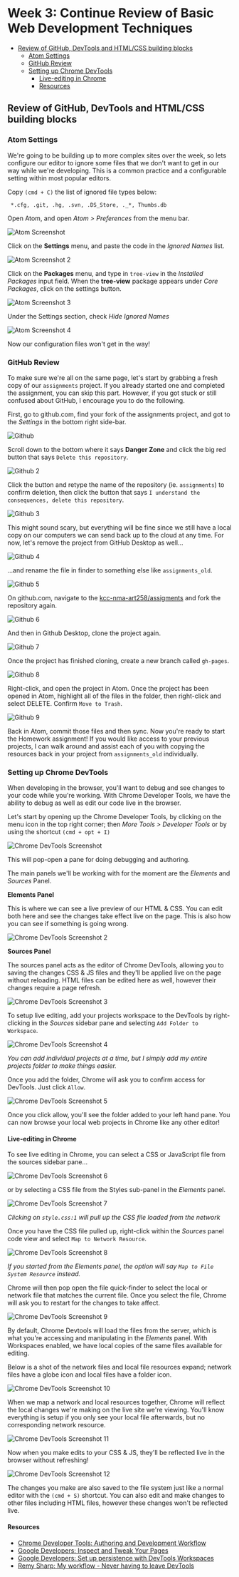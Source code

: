 # Week 3: Continue Review of Basic Web Development Techniques

<!-- START doctoc generated TOC please keep comment here to allow auto update -->
<!-- DON'T EDIT THIS SECTION, INSTEAD RE-RUN doctoc TO UPDATE -->


- [Review of GitHub, DevTools and HTML/CSS building blocks](#review-of-github-devtools-and-htmlcss-building-blocks)
  - [Atom Settings](#atom-settings)
  - [GitHub Review](#github-review)
  - [Setting up Chrome DevTools](#setting-up-chrome-devtools)
    - [Live-editing in Chrome](#live-editing-in-chrome)
    - [Resources](#resources)

<!-- END doctoc generated TOC please keep comment here to allow auto update -->

## Review of GitHub, DevTools and HTML/CSS building blocks

### Atom Settings

We're going to be building up to more complex sites over the week, so lets configure our editor to ignore some
files that we don't want to get in our way while we're developing. This is a common practice and a configurable setting within most popular editors.

Copy `(cmd + C)` the list of ignored file types below:

```git
 *.cfg, .git, .hg, .svn, .DS_Store, ._*, Thumbs.db
```

Open Atom, and open *Atom > Preferences* from the menu bar.

![Atom Screenshot](images/atom-screenshot-1.png)

Click on the **Settings** menu, and paste the code in the *Ignored Names* list.

![Atom Screenshot 2](images/atom-screenshot-2.png)

Click on the **Packages** menu, and type in `tree-view` in the *Installed Packages* input field. When the **tree-view** package appears under *Core Packages*, click on the settings button.

![Atom Screenshot 3](images/atom-screenshot-3.png)

Under the Settings section, check *Hide Ignored Names*

![Atom Screenshot 4](images/atom-screenshot-4.png)

Now our configuration files won't get in the way!

### GitHub Review

To make sure we're all on the same page, let's start by grabbing a fresh copy of our `assignments` project. If you already started one and completed the assignment, you can skip this part. However, if you got stuck or still confused about GitHub, I encourage you to do the following.

First, go to github.com, find your fork of the assignments project, and got to the *Settings* in the bottom right side-bar.

![Github](images/github-1.png)

Scroll down to the bottom where it says **Danger Zone** and click the big red button that says `Delete this repository`.

![Github 2](images/github-2.png)

Click the button and retype the name of the repository (ie. `assignments`) to confirm deletion, then click the button that says `I understand the consequences, delete this repository`.

![Github 3](images/github-3.png)

This might sound scary, but everything will be fine since we still have a local copy on our computers we can send back up to the cloud at any time. For now, let's remove the project from GitHub Desktop as well...

![Github 4](images/github-4.png)

...and rename the file in finder to something else like `assignments_old`.

![Github 5](images/github-5.png)

On github.com, navigate to the [kcc-nma-art258/assigments](https://github.com/kcc-nma-art258/assignments) and fork the repository again.

![Github 6](images/github-6.png)

And then in Github Desktop, clone the project again.

![Github 7](images/github-7.png)

Once the project has finished cloning, create a new branch called `gh-pages`.

![Github 8](images/github-8.png)

Right-click, and open the project in Atom. Once the project has been opened in Atom, highlight all of the files in the folder, then right-click and select DELETE. Confirm `Move to Trash`.

![Github 9](images/github-9.png)

Back in Atom, commit those files and then sync. Now you're ready to start the Homework assignment! If you would like access to your previous projects, I can walk around and assist each of you with copying the resources back in your project from `assignments_old` individually.

### Setting up Chrome DevTools

When developing in the browser, you'll want to debug and see changes to your code while you're working. With Chrome Developer Tools, we have the ability to debug as well as edit our code live in the browser.

Let's start by opening up the Chrome Developer Tools, by clicking on the menu icon in the top right corner; then *More Tools > Developer Tools* or by using the shortcut `(cmd + opt + I)`

![Chrome DevTools Screenshot](images/chrome-devtools-1.png)

This will pop-open a pane for doing debugging and authoring.

The main panels we'll be working with for the moment are the *Elements* and *Sources* Panel.

**Elements Panel**

This is where we can see a live preview of our HTML & CSS. You can edit both here and see the changes take effect live on the page. This is also how you can see if something is going wrong.

![Chrome DevTools Screenshot 2](images/chrome-devtools-2.png)

**Sources Panel**

The sources panel acts as the editor of Chrome DevTools, allowing you to saving the changes CSS & JS files and they'll be applied live on the page without reloading. HTML files can be edited here as well, however their changes require a page refresh.

![Chrome DevTools Screenshot 3](images/chrome-devtools-3.png)

To setup live editing, add your projects workspace to the DevTools by right-clicking in the *Sources* sidebar pane and selecting `Add Folder to Workspace`.

![Chrome DevTools Screenshot 4](images/chrome-devtools-4.png)

*You can add individual projects at a time, but I simply add my entire *projects* folder to make things easier.*

Once you add the folder, Chrome will ask you to confirm access for DevTools. Just click `Allow`.

![Chrome DevTools Screenshot 5](images/chrome-devtools-5.png)

Once you click allow, you'll see the folder added to your left hand pane. You can now browse your local web projects in Chrome like any other editor!

#### Live-editing in Chrome

To see live editing in Chrome, you can select a CSS or JavaScript file from the sources sidebar pane...

![Chrome DevTools Screenshot 6](images/chrome-devtools-6.png)

or by selecting a CSS file from the Styles sub-panel in the *Elements* panel.

![Chrome DevTools Screenshot 7](images/chrome-devtools-7.png)

*Clicking on `style.css:1` will pull up the CSS file loaded from the network*

Once you have the CSS file pulled up, right-click within the *Sources* panel code view and select `Map to Network Resource`.

![Chrome DevTools Screenshot 8](images/chrome-devtools-8.png)

*If you started from the Elements panel, the option will say `Map to File System Resource` instead.*

Chrome will then pop open the file quick-finder to select the local or network file that matches the current file. Once you select the file, Chrome will ask you to restart for the changes to take affect.

![Chrome DevTools Screenshot 9](images/chrome-devtools-9.png)

By default, Chrome Devtools will load the files from the server, which is what you're accessing and manipulating in the *Elements* panel. With Workspaces enabled, we have local copies of the same files available for editing.

Below is a shot of the network files and local file resources expand; network files have a globe icon and local files have a folder icon.

![Chrome DevTools Screenshot 10](images/chrome-devtools-10.png)

When we map a network and local resources together, Chrome will reflect the local changes we're making on the live site we're viewing. You'll know everything is setup if you only see your local file afterwards, but no corresponding network resource.

![Chrome DevTools Screenshot 11](images/chrome-devtools-11.png)

Now when you make edits to your CSS & JS, they'll be reflected live in the browser without refreshing!

![Chrome DevTools Screenshot 12](images/devtools-live-edit.gif)

The changes you make are also saved to the file system just like a normal editor with the `(cmd + S)` shortcut. You can also edit and make changes to other files including HTML files, however these changes won't be reflected live.

#### Resources
- [Chrome Developer Tools: Authoring and Development Workflow](https://developer.chrome.com/devtools/docs/authoring-development-workflow)
- [Google Developers: Inspect and Tweak Your Pages](https://developers.google.com/web/tools/iterate/inspect-styles/basics)
- [Google Developers: Set up persistence with DevTools Workspaces](https://developers.google.com/web/tools/setup/workspace/setup-workflow)
- [Remy Sharp: My workflow - Never having to leave DevTools](https://remysharp.com/2012/12/21/my-workflow-never-having-to-leave-devtools)

